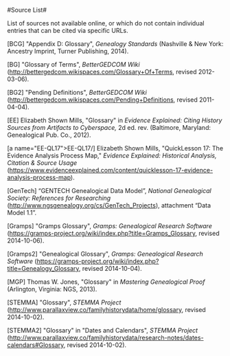 #Source List#

List of sources not available online, or which do not contain individual entries that can be cited via specific URLs.

\[<a name="BCG">BCG</a>\] "Appendix D: Glossary", *Genealogy Standards* (Nashville & New York: Ancestry Imprint, Turner Publishing, 2014). 

\[<a name="BG">BG</a>\] "Glossary of Terms", *BetterGEDCOM Wiki* (http://bettergedcom.wikispaces.com/Glossary+Of+Terms, revised 2012-03-06).

\[<a name="BG2">BG2</a>\] "Pending Definitions", *BetterGEDCOM Wiki* (http://bettergedcom.wikispaces.com/Pending+Definitions, revised 2011-04-04).

\[<a name="EE">EE</a>\] Elizabeth Shown Mills, "Glossary" in *Evidence Explained: Citing History Sources from Artifacts to Cyberspace,* 2d ed. rev. (Baltimore, Maryland: Genealogical Pub. Co., 2012).

\[a name="EE-QL17">EE-QL17</a>/] Elizabeth Shown Mills, "QuickLesson 17: The Evidence Analysis Process Map," *Evidence Explained: Historical Analysis, Citation & Source Usage* (https://www.evidenceexplained.com/content/quicklesson-17-evidence-analysis-process-map).

\[<a name="GenTech">GenTech</a>\] “GENTECH Genealogical Data Model”, *National Genealogical Society: References for Researching* (http://www.ngsgenealogy.org/cs/GenTech_Projects), attachment “Data Model 1.1”.

\[<a name="Gramps">Gramps</a>\] "Gramps Glossary", *Gramps: Genealogical Research Software* (https://gramps-project.org/wiki/index.php?title=Gramps_Glossary, revised 2014-10-06).

\[<a name="Gramps2">Gramps2</a>\] "Genealogical Glossary", *Gramps: Genealogical Research Software* (https://gramps-project.org/wiki/index.php?title=Genealogy_Glossary, revised 2014-10-04).

\[<a name="MGP">MGP</a>\] Thomas W. Jones, "Glossary" in *Mastering Genealogical Proof* (Arlington, Virginia: NGS, 2013).

\[<a name="STEMMA">STEMMA</a>\] "Glossary", *STEMMA Project* (http://www.parallaxview.co/familyhistorydata/home/glossary, revised 2014-10-02).

\[<a name="STEMMA2">STEMMA2</a>\] "Glossary" in "Dates and Calendars", *STEMMA Project* (http://www.parallaxview.co/familyhistorydata/research-notes/dates-calendars#Glossary, revised 2014-10-02).
